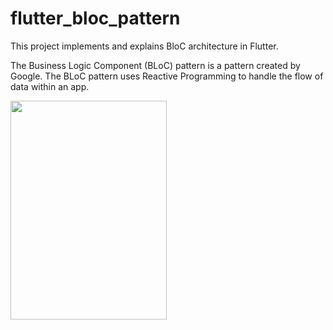 # flutter_bloc_pattern

This project implements and explains BloC architecture in Flutter.

The Business Logic Component (BLoC) pattern is a pattern created by Google. The BLoC pattern uses Reactive Programming to handle the flow of data within an app. 

<img src="https://github.com/amitgupta0294/Flutter-BloC_Pattern/blob/master/Screenshot_1574944155.png" align="left" height="350" width="250" >




